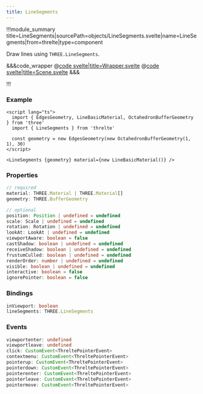 ```yaml
---
title: LineSegments
---
```


<script lang="ts">
import Wrapper from '$examples/line-segments/Wrapper.svelte'
</script>

!!!module_summary title=LineSegments|sourcePath=objects/LineSegments.svelte|name=LineSegments|from=threlte|type=component

Draw lines using `THREE.LineSegments`.

<ExampleWrapper>
  <Wrapper />
</ExampleWrapper>

&&&code_wrapper
@[code svelte|title=Wrapper.svelte](../../../examples/line-segments/Wrapper.svelte)
@[code svelte|title=Scene.svelte](../../../examples/line-segments/Scene.svelte)
&&&

!!!

### Example

```svelte
<script lang="ts">
  import { EdgesGeometry, LineBasicMaterial, OctahedronBufferGeometry } from 'three'
  import { LineSegments } from 'threlte'

  const geometry = new EdgesGeometry(new OctahedronBufferGeometry(1, 1), 30)
</script>

<LineSegments {geometry} material={new LineBasicMaterial()} />
```

### Properties

```ts
// required
material: THREE.Material | THREE.Material[]
geometry: THREE.BufferGeometry

// optional
position: Position | undefined = undefined
scale: Scale | undefined = undefined
rotation: Rotation | undefined = undefined
lookAt: LookAt | undefined = undefined
viewportAware: boolean = false
castShadow: boolean | undefined = undefined
receiveShadow: boolean | undefined = undefined
frustumCulled: boolean | undefined = undefined
renderOrder: number | undefined = undefined
visible: boolean | undefined = undefined
interactive: boolean = false
ignorePointer: boolean = false
```

### Bindings

```ts
inViewport: boolean
lineSegments: THREE.LineSegments
```

### Events

```ts
viewportenter: undefined
viewportleave: undefined
click: CustomEvent<ThreltePointerEvent>
contextmenu: CustomEvent<ThreltePointerEvent>
pointerup: CustomEvent<ThreltePointerEvent>
pointerdown: CustomEvent<ThreltePointerEvent>
pointerenter: CustomEvent<ThreltePointerEvent>
pointerleave: CustomEvent<ThreltePointerEvent>
pointermove: CustomEvent<ThreltePointerEvent>
```
